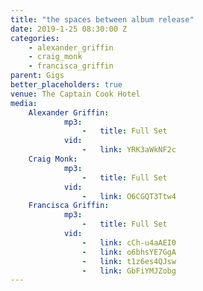 ```yaml
---
title: "the spaces between album release"
date: 2019-1-25 08:30:00 Z
categories:
    - alexander_griffin
    - craig_monk
    - francisca_griffin
parent: Gigs
better_placeholders: true
venue: The Captain Cook Hotel
media:
    Alexander Griffin:
            mp3:
                -   title: Full Set
            vid:
                -   link: YRK3aWkNF2c
    Craig Monk:
            mp3:
                -   title: Full Set
            vid:
                -   link: O6CGQT3Ttw4
    Francisca Griffin:
            mp3:
                -   title: Full Set
            vid:
                -   link: cCh-u4aAEI0
                -   link: o6bhsYE7GgA
                -   link: t1z6es4QJsw
                -   link: GbFiYMJZobg
---
```

